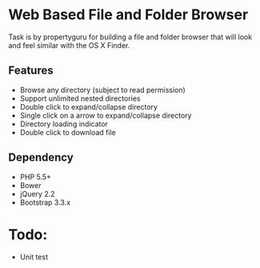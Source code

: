 # Web Based File and Folder Browser
Task is by propertyguru for building a file and folder browser that will look and feel 
similar with the OS X Finder.

## Features
+ Browse any directory (subject to read permission)
+ Support unlimited nested directories
+ Double click to expand/collapse directory
+ Single click on a arrow to expand/collapse directory
+ Directory loading indicator
+ Double click to download file

## Dependency

+ PHP 5.5+
+ Bower
+ jQuery 2.2
+ Bootstrap 3.3.x


# Todo:

+ Unit test
